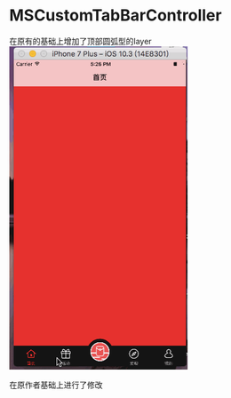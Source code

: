 # MSCustomTabBarController
在原有的基础上增加了顶部圆弧型的layer 
![MSCustomTabBarController](demo-0.gif)


在原作者基础上进行了修改
